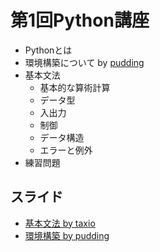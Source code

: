 # 第1回Python講座

* Pythonとは
* 環境構築について by [pudding](/user/pudding)
* 基本文法
    * 基本的な算術計算
    * データ型
    * 入出力
    * 制御
    * データ構造
    * エラーと例外
* 練習問題

## スライド

- [基本文法 by taxio](https://speakerdeck.com/taxio/python-seminar1)
- [環境構築 by pudding](https://speakerdeck.com/pddg/di-1hui-pythonjiang-zuo-huan-jing-gou-zhu-bian)

